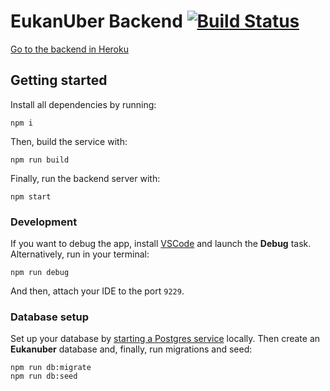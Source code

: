 # EukanUber Backend [![Build Status](https://travis-ci.org/tdp2-fiuba/tp1.svg?branch=master)](https://travis-ci.org/tdp2-fiuba/tp1)

[Go to the backend in Heroku](https://quiet-ravine-53171.herokuapp.com/ping)

## Getting started

Install all dependencies by running:

```
npm i
```

Then, build the service with:

```
npm run build
```

Finally, run the backend server with:

```
npm start
```

### Development

If you want to debug the app, install [VSCode](https://code.visualstudio.com/) and launch the **Debug** task. Alternatively, run in your terminal:

```
npm run debug
```

And then, attach your IDE to the port `9229`.

### Database setup

Set up your database by [starting a Postgres service](https://www.postgresql.org/download/) locally. Then create an **Eukanuber** database and, finally, run migrations and seed:

```
npm run db:migrate
npm run db:seed
```
